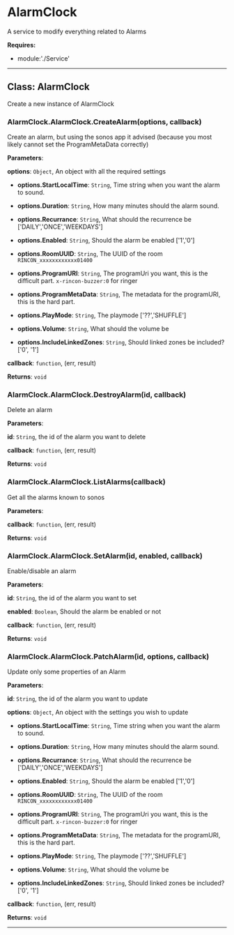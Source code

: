 # AlarmClock

A service to modify everything related to Alarms

**Requires:**

+ module:'./Service'

* * *

## Class: AlarmClock

Create a new instance of AlarmClock

### AlarmClock.AlarmClock.CreateAlarm(options, callback)

Create an alarm, but using the sonos app it advised (because you most likely cannot set the ProgramMetaData correctly)

**Parameters**:

**options**: `Object`, An object with all the required settings

+ **options.StartLocalTime**: `String`, Time string when you want the alarm to sound.

+ **options.Duration**: `String`, How many minutes should the alarm sound.

+ **options.Recurrance**: `String`, What should the recurrence be ['DAILY','ONCE','WEEKDAYS']

+ **options.Enabled**: `String`, Should the alarm be enabled ['1','0']

+ **options.RoomUUID**: `String`, The UUID of the room `RINCON_xxxxxxxxxxxx01400`

+ **options.ProgramURI**: `String`, The programUri you want, this is the difficult part. `x-rincon-buzzer:0` for ringer

+ **options.ProgramMetaData**: `String`, The metadata for the programURI, this is the hard part.

+ **options.PlayMode**: `String`, The playmode ['??','SHUFFLE']

+ **options.Volume**: `String`, What should the volume be

+ **options.IncludeLinkedZones**: `String`, Should linked zones be included? ['0', '1']

**callback**: `function`, (err, result)

**Returns**: `void`

### AlarmClock.AlarmClock.DestroyAlarm(id, callback)

Delete an alarm

**Parameters**:

**id**: `String`, the id of the alarm you want to delete

**callback**: `function`, (err, result)

**Returns**: `void`

### AlarmClock.AlarmClock.ListAlarms(callback)

Get all the alarms known to sonos

**Parameters**:

**callback**: `function`, (err, result)

**Returns**: `void`

### AlarmClock.AlarmClock.SetAlarm(id, enabled, callback)

Enable/disable an alarm

**Parameters**:

**id**: `String`, the id of the alarm you want to set

**enabled**: `Boolean`, Should the alarm be enabled or not

**callback**: `function`, (err, result)

**Returns**: `void`

### AlarmClock.AlarmClock.PatchAlarm(id, options, callback)

Update only some properties of an Alarm

**Parameters**:

**id**: `String`, the id of the alarm you want to update

**options**: `Object`, An object with the settings you wish to update

+ **options.StartLocalTime**: `String`, Time string when you want the alarm to sound.

+ **options.Duration**: `String`, How many minutes should the alarm sound.

+ **options.Recurrance**: `String`, What should the recurrence be ['DAILY','ONCE','WEEKDAYS']

+ **options.Enabled**: `String`, Should the alarm be enabled ['1','0']

+ **options.RoomUUID**: `String`, The UUID of the room `RINCON_xxxxxxxxxxxx01400`

+ **options.ProgramURI**: `String`, The programUri you want, this is the difficult part. `x-rincon-buzzer:0` for ringer

+ **options.ProgramMetaData**: `String`, The metadata for the programURI, this is the hard part.

+ **options.PlayMode**: `String`, The playmode ['??','SHUFFLE']

+ **options.Volume**: `String`, What should the volume be

+ **options.IncludeLinkedZones**: `String`, Should linked zones be included? ['0', '1']

**callback**: `function`, (err, result)

**Returns**: `void`

* * *
